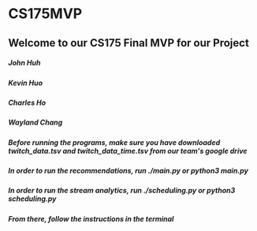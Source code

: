 
# CS175MVP
## Welcome to our CS175 Final MVP for our Project
##### John Huh
##### Kevin Huo
##### Charles Ho
##### Wayland Chang
##### Before running the programs, make sure you have downloaded twitch_data.tsv and twitch_data_time.tsv from our team's google drive

##### In order to run the recommendations, run ./main.py or python3 main.py
##### In order to run the stream analytics, run ./scheduling.py or python3 scheduling.py
##### From there, follow the instructions in the terminal
